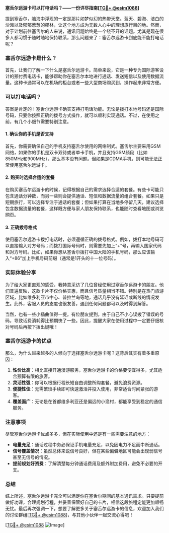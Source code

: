 **塞舌尔远游卡可以打电话吗？——一份详尽指南[[TG💪+ @esim1088](https://t.me/s/esim1088)]**

提到塞舌尔，脑海中浮现的一定是那片如梦似幻的热带天堂。蓝天、碧海、洁白的沙滩以及郁郁葱葱的椰林，让这个地方成为无数人心中的理想旅行目的地。然而，对于计划前往塞舌尔的人来说，通讯问题始终是一个绕不开的话题。尤其是现在很多人都习惯于随时随地保持联系，那么问题来了：塞舌尔远游卡到底能不能打电话呢？

### 塞舌尔远游卡是什么？

首先，让我们了解一下什么是塞舌尔远游卡。简单来说，它是一种专为国际游客设计的预付费电话卡，能够帮助你在塞舌尔本地进行通话、发送短信以及使用数据流量。这种卡通常可以在机场的柜台或者一些大型商场购买到，操作起来非常方便。

### 可以打电话吗？

答案是肯定的！塞舌尔远游卡确实支持打电话功能。无论是拨打本地号码还是国际号码，只要你按照正确的拨号方式操作，就可以顺利实现通话。不过，在使用之前，有几个小细节需要特别注意。

#### 1. 确认你的手机是否支持

首先，你需要确保自己的手机支持塞舌尔使用的网络制式。塞舌尔主要采用GSM网络，如果你的手机是双卡双待或者单卡手机，并且支持GSM频段（比如850MHz和900MHz），那么基本没有问题。但如果是CDMA手机，则可能无法正常使用塞舌尔远游卡。

#### 2. 购买时选择合适的套餐

在购买塞舌尔远游卡的时候，记得根据自己的需求选择合适的套餐。有些卡可能只包含通话分钟数，而另一些则会提供通话、短信和数据流量的组合套餐。如果只是短期旅行，可以选择专注于通话的套餐；但如果打算在当地多停留几天，建议选择包含数据流量的套餐，这样既方便与家人朋友保持联系，也能随时查看地图或浏览网页。

#### 3. 正确拨号格式

使用塞舌尔远游卡拨打电话时，必须遵循正确的拨号格式。例如，拨打本地号码可以直接输入对方号码；而拨打国际号码时，则需要先加上“+”号，再输入国家代码和对方号码。比如，如果你想从塞舌尔拨打中国大陆的手机号码，那么应该输入“+86”加上手机号码前缀（通常是1开头的十一位号码）。

### 实际体验分享

为了给大家更直观的感受，我特意采访了几位曾经使用过塞舌尔远游卡的朋友。他们普遍反映，这款卡片不仅价格实惠，而且信号质量相当不错。特别是在热门旅游区域，比如维多利亚市中心、普拉兰岛等地，通话几乎没有延迟或断线的情况发生。此外，客服人员的态度也很友善，遇到任何问题都可以及时得到解答。

当然，也有一些小插曲值得一提。有位朋友提到，由于自己不小心误拨了错误的号码，导致话费消耗得比预期快了一些。因此，提醒大家在使用过程中一定要仔细核对号码后再按下拨出键哦！

### 塞舌尔远游卡的优点

那么，为什么越来越多的人倾向于选择塞舌尔远游卡呢？这背后其实有着多重原因：

1. **性价比高**：相比直接开通漫游服务，塞舌尔远游卡的价格要便宜得多，尤其适合预算有限的旅客。
2. **灵活性强**：你可以根据行程长短自由调整所购套餐，避免浪费资源。
3. **便捷性佳**：无需繁琐手续即可快速激活并投入使用，非常适合时间紧张的游客。
4. **覆盖面广**：无论是在首都维多利亚还是偏远的小渔村，都能享受到稳定的通信服务。

### 注意事项

尽管塞舌尔远游卡优点多多，但在实际使用中还是有一些需要注意的地方：

- **电量充足**：通话过程中务必保证手机电量充足，以免因电力不足而中断通话。
- **信号覆盖情况**：虽然总体来说信号良好，但在某些偏僻地区可能会出现弱信号甚至无信号的情况。
- **提前规划好资费**：了解清楚每分钟通话费用及额外附加费用，避免不必要的开支。

### 总结

综上所述，塞舌尔远游卡完全可以满足你在塞舌尔期间的基本通讯需求。只要提前做好功课，合理规划行程，并妥善保管好自己的卡片，相信这段旅程定能更加顺畅无忧。最后再次强调一下，想要了解更多关于塞舌尔远游卡的信息，欢迎加入我们的讨论群组[[TG💪+ @esim1088](https://t.me/s/esim1088)]，与其他小伙伴一起交流心得吧！

[[TG💪+ @esim1088](https://t.me/s/esim1088) ![Image](https://i.postimg.cc/4NQfJmqS/Snipaste-2025-05-13-00-14-12.png)]